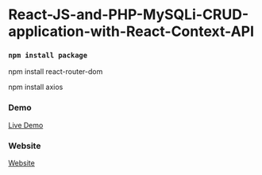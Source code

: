 # React-JS-and-PHP-MySQLi-CRUD-application-with-React-Context-API

### `npm install package`


npm install react-router-dom

npm install axios


### Demo

<a href="https://youtu.be/EdkBNqHxw5Y" rel="nofollow"> Live Demo </a>

### Website
<a href="https://codeat21.com/react-js-and-php-mysqli-crud-application-with-react-context-api/" rel="nofollow"> Website </a>
